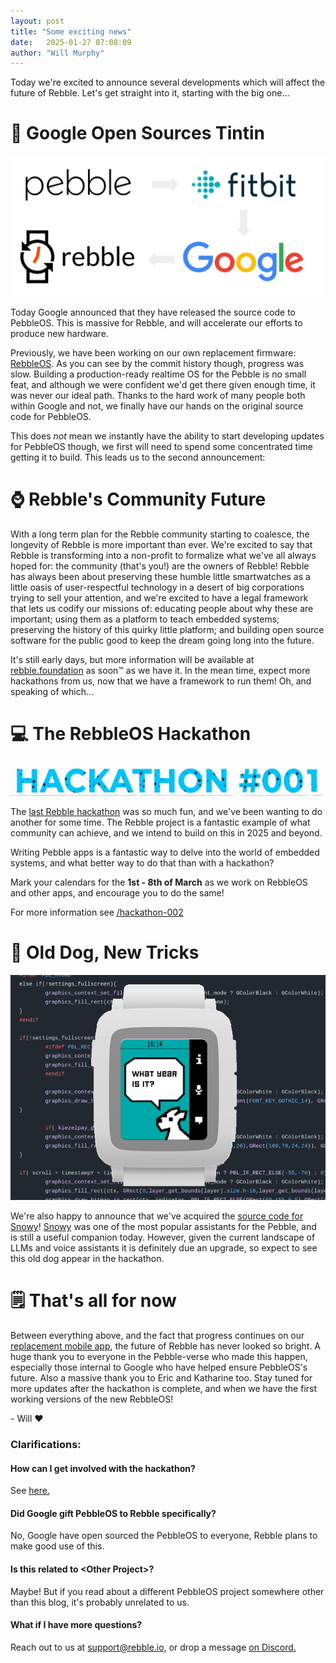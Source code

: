 ```yaml
---
layout: post
title: "Some exciting news"
date:   2025-01-27 07:08:09
author: "Will Murphy"
---
```


Today we're excited to announce several developments which will affect the future of Rebble. Let's get straight into it, starting with the big one...


# 🎉 Google Open Sources Tintin

![](/images/tintin-blog-post/the-loop.png)

Today Google announced that they have released the source code to PebbleOS. This is massive for Rebble, 
and will accelerate our efforts to produce new hardware.

Previously, we have been working on our own replacement firmware: [RebbleOS](https://github.com/pebble-dev/RebbleOS). As you can see by the commit history though, progress was slow.
Building a production-ready realtime OS for the Pebble is no small feat, and although we were confident we'd get there given enough time, it was never our ideal path.
Thanks to the hard work of many people both within Google and not, we finally have our hands on the original source code for PebbleOS.

This does _not_ mean we instantly have the ability to start developing updates for PebbleOS though, we first will need to spend some concentrated time getting it to build. 
This leads us to the second announcement:

<!--more-->

# ⌚ Rebble's Community Future

With a long term plan for the Rebble community starting to coalesce, the
longevity of Rebble is more important than ever.  We're excited to say that
Rebble is transforming into a non-profit to formalize what we've all always
hoped for: the community (that's you!) are the owners of Rebble!  Rebble has
always been about preserving these humble little smartwatches as a little
oasis of user-respectful technology in a desert of big corporations trying
to sell your attention, and we're excited to have a legal framework that
lets us codify our missions of: educating people about why these are
important; using them as a platform to teach embedded systems; preserving
the history of this quirky little platform; and building open source
software for the public good to keep the dream going long into the future.

It's still early days, but more information will be available at [rebble.foundation](https://rebble.foundation) as soon:tm: as we have it. 
In the mean time, expect more hackathons from us, now that we have a
framework to run them!  Oh, and speaking of which...

# 💻 The RebbleOS Hackathon

![](/images/tintin-blog-post/hackathon-002.gif)

The [last Rebble hackathon](/2023/05/12/a-look-back-at-the-rebble-hackathon.html) was so much fun, and we've been wanting to do another for some time. 
The Rebble project is a fantastic example of what community can achieve, and we intend to build on this in 2025 and beyond. 

Writing Pebble apps is a fantastic way to delve into the world of embedded systems, and what better way to do that than with a hackathon?

Mark your calendars for the **1st - 8th of March** as we work on RebbleOS and other apps, and encourage you to do the same!

For more information see [/hackathon-002](/hackathon-002)

# 🐶 Old Dog, New Tricks

![](/images/tintin-blog-post/snowy.png)

We're also happy to announce that we've acquired the [source code for Snowy](https://github.com/pebble-dev/snowy)! 
[Snowy](https://apps.rebble.io/en_US/application/561960c8a1dd2652af00000d) was one of the most popular assistants for the Pebble, and is still a useful companion today.
However, given the current landscape of LLMs and voice assistants it is definitely due an upgrade, so expect to see this old dog appear in the hackathon.

# 🗒️ That's all for now

Between everything above, and the fact that progress continues on our [replacement mobile app](https://github.com/pebble-dev/mobile-app), the future of Rebble has never looked so bright. 
A huge thank you to everyone in the Pebble-verse who made this happen, especially those internal to Google who have helped ensure PebbleOS's future. Also a massive thank you to Eric and Katharine too.
Stay tuned for more updates after the hackathon is complete, and when we have the first working versions of the new RebbleOS!

\- Will ❤️





### Clarifications:

#### How can I get involved with the hackathon?
See [here.](/hackathon-002/)

#### Did Google gift PebbleOS to Rebble specifically?
No, Google have open sourced the PebbleOS to everyone, Rebble plans to make good use of this.

#### Is this related to \<Other Project\>?
Maybe! But if you read about a different PebbleOS project somewhere other than this blog, it's probably unrelated to us.

#### What if I have more questions?
Reach out to us at support@rebble.io, or drop a message [on Discord.](/discord)
